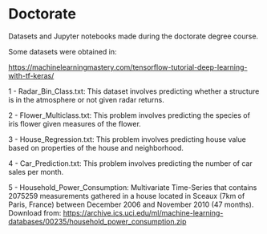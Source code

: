 # Doctorate

Datasets and Jupyter notebooks made during the doctorate degree course.

Some datasets were obtained in:

https://machinelearningmastery.com/tensorflow-tutorial-deep-learning-with-tf-keras/

1 - Radar_Bin_Class.txt: This dataset involves predicting whether a structure is in the atmosphere or not given radar returns.

2 - Flower_Multiclass.txt: This problem involves predicting the species of iris flower given measures of the flower.

3 - House_Regression.txt: This problem involves predicting house value based on properties of the house and neighborhood.

4 - Car_Prediction.txt: This problem involves predicting the number of car sales per month.

5 - Household_Power_Consumption: Multivariate Time-Series that contains 2075259 measurements gathered in a house located in Sceaux (7km of Paris, France) between December 2006 and November 2010 (47 months). Download from: https://archive.ics.uci.edu/ml/machine-learning-databases/00235/household_power_consumption.zip

